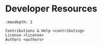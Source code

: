 # Developer Resources

```{toctree}
:maxdepth: 2

Contributions & Help <contributing>
License <license>
Authors <authors>
```

<!-- Changelog <changelog> -->
<!-- Module Reference <api/modules> -->
